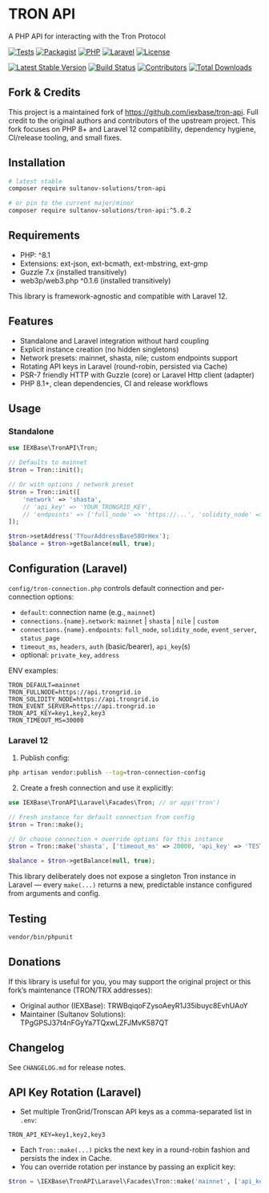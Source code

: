 # TRON API
A PHP API for interacting with the Tron Protocol

[![Tests](https://github.com/sultanov-solutions/tron-api/actions/workflows/tests.yml/badge.svg)](https://github.com/sultanov-solutions/tron-api/actions/workflows/tests.yml)
[![Packagist](https://img.shields.io/packagist/v/sultanov-solutions/tron-api.svg?style=flat-square)](https://packagist.org/packages/sultanov-solutions/tron-api)
[![PHP](https://img.shields.io/packagist/php-v/sultanov-solutions/tron-api.svg?style=flat-square)](composer.json)
[![Laravel](https://img.shields.io/badge/Laravel-12%20compatible-FF2D20?logo=laravel&style=flat-square)](#)
[![License](https://img.shields.io/badge/license-MIT-brightgreen.svg?style=flat-square)](LICENSE)

[![Latest Stable Version](https://poser.pugx.org/sultanov-solutions/tron-api/version)](https://packagist.org/packages/sultanov-solutions/tron-api)
[![Build Status](https://img.shields.io/github/actions/workflow/status/sultanov-solutions/tron-api/tests.yml?style=flat-square&label=build)](https://github.com/sultanov-solutions/tron-api/actions/workflows/tests.yml)
[![Contributors](https://img.shields.io/github/contributors/sultanov-solutions/tron-api.svg?style=flat-square)](https://github.com/sultanov-solutions/tron-api/graphs/contributors)
[![Total Downloads](https://img.shields.io/packagist/dt/sultanov-solutions/tron-api.svg?style=flat-square)](https://packagist.org/packages/sultanov-solutions/tron-api)

## Fork & Credits

This project is a maintained fork of https://github.com/iexbase/tron-api. Full credit to the original authors and contributors of the upstream project. This fork focuses on PHP 8+ and Laravel 12 compatibility, dependency hygiene, CI/release tooling, and small fixes.

## Installation

```bash
# latest stable
composer require sultanov-solutions/tron-api

# or pin to the current major/minor
composer require sultanov-solutions/tron-api:^5.0.2
```

## Requirements

- PHP: ^8.1
- Extensions: ext-json, ext-bcmath, ext-mbstring, ext-gmp
- Guzzle 7.x (installed transitively)
- web3p/web3.php ^0.1.6 (installed transitively)

This library is framework-agnostic and compatible with Laravel 12.

## Features

- Standalone and Laravel integration without hard coupling
- Explicit instance creation (no hidden singletons)
- Network presets: mainnet, shasta, nile; custom endpoints support
- Rotating API keys in Laravel (round-robin, persisted via Cache)
- PSR-7 friendly HTTP with Guzzle (core) or Laravel Http client (adapter)
- PHP 8.1+, clean dependencies, CI and release workflows

## Usage

### Standalone

```php
use IEXBase\TronAPI\Tron;

// Defaults to mainnet
$tron = Tron::init();

// Or with options / network preset
$tron = Tron::init([
    'network' => 'shasta',
    // 'api_key' => 'YOUR_TRONGRID_KEY',
    // 'endpoints' => ['full_node' => 'https://...', 'solidity_node' => 'https://...']
]);

$tron->setAddress('TYourAddressBase58OrHex');
$balance = $tron->getBalance(null, true);
```

## Configuration (Laravel)

`config/tron-connection.php` controls default connection and per-connection options:

- `default`: connection name (e.g., `mainnet`)
- `connections.{name}.network`: `mainnet` | `shasta` | `nile` | `custom`
- `connections.{name}.endpoints`: `full_node`, `solidity_node`, `event_server`, `status_page`
- `timeout_ms`, `headers`, `auth` (basic/bearer), `api_key`(s)
- optional: `private_key`, `address`

ENV examples:

```
TRON_DEFAULT=mainnet
TRON_FULLNODE=https://api.trongrid.io
TRON_SOLIDITY_NODE=https://api.trongrid.io
TRON_EVENT_SERVER=https://api.trongrid.io
TRON_API_KEY=key1,key2,key3
TRON_TIMEOUT_MS=30000
```

### Laravel 12

1) Publish config:

```bash
php artisan vendor:publish --tag=tron-connection-config
```

2) Create a fresh connection and use it explicitly:

```php
use IEXBase\TronAPI\Laravel\Facades\Tron; // or app('tron')

// Fresh instance for default connection from config
$tron = Tron::make();

// Or choose connection + override options for this instance
$tron = Tron::make('shasta', ['timeout_ms' => 20000, 'api_key' => 'TEST_KEY']);

$balance = $tron->getBalance(null, true);
```

This library deliberately does not expose a singleton Tron instance in Laravel — every `make(...)` returns a new, predictable instance configured from arguments and config.

## Testing

```bash
vendor/bin/phpunit
```

## Donations
If this library is useful for you, you may support the original project or this fork’s maintenance (TRON/TRX addresses):

- Original author (IEXBase): TRWBqiqoFZysoAeyR1J35ibuyc8EvhUAoY
- Maintainer (Sultanov Solutions): TPgGPSJ37t4nFGyYa7TQxwLZFJMvK587QT

## Changelog

See `CHANGELOG.md` for release notes.

## API Key Rotation (Laravel)

- Set multiple TronGrid/Tronscan API keys as a comma-separated list in `.env`:

```
TRON_API_KEY=key1,key2,key3
```

- Each `Tron::make(...)` picks the next key in a round-robin fashion and persists the index in Cache.
- You can override rotation per instance by passing an explicit key:

```php
$tron = \IEXBase\TronAPI\Laravel\Facades\Tron::make('mainnet', ['api_key' => 'OVERRIDE_KEY']);
```
